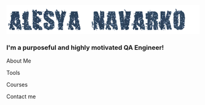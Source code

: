 
![Header](https://github.com/Alesya-Nav/Alesya-Nav/blob/main/assets/z6395cec54e80a.gif)

### I'm a purposeful and highly motivated QA Engineer!

About Me

Tools

Courses

Contact me